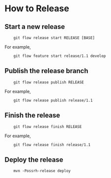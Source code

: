 How to Release
==============

## Start a new release

        git flow release start RELEASE [BASE]

  For example,

        git flow feature start release/1.1 develop

## Publish the release branch

        git flow release publish RELEASE

  For example,

        git flow release publish release/1.1

## Finish the release

        git flow release finish RELEASE

  For example,

        git flow release finish release/1.1

## Deploy the release

        mvn -Possrh-release deploy

